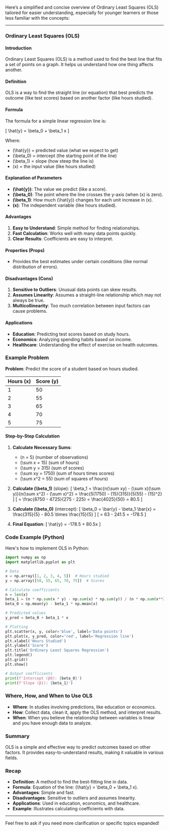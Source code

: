 Here’s a simplified and concise overview of Ordinary Least Squares (OLS) tailored for easier understanding, especially for younger learners or those less familiar with the concepts:

---

### Ordinary Least Squares (OLS)

#### Introduction
Ordinary Least Squares (OLS) is a method used to find the best line that fits a set of points on a graph. It helps us understand how one thing affects another.

#### Definition
OLS is a way to find the straight line (or equation) that best predicts the outcome (like test scores) based on another factor (like hours studied).

#### Formula
The formula for a simple linear regression line is:

\[
\hat{y} = \beta_0 + \beta_1 x
\]

Where:
- \(\hat{y}\) = predicted value (what we expect to get)
- \(\beta_0\) = intercept (the starting point of the line)
- \(\beta_1\) = slope (how steep the line is)
- \(x\) = the input value (like hours studied)

#### Explanation of Parameters
- **\(\hat{y}\)**: The value we predict (like a score).
- **\(\beta_0\)**: The point where the line crosses the y-axis (when \(x\) is zero).
- **\(\beta_1\)**: How much \(\hat{y}\) changes for each unit increase in \(x\).
- **\(x\)**: The independent variable (like hours studied).

#### Advantages
1. **Easy to Understand**: Simple method for finding relationships.
2. **Fast Calculation**: Works well with many data points quickly.
3. **Clear Results**: Coefficients are easy to interpret.

#### Properties (Props)
- Provides the best estimates under certain conditions (like normal distribution of errors).

#### Disadvantages (Cons)
1. **Sensitive to Outliers**: Unusual data points can skew results.
2. **Assumes Linearity**: Assumes a straight-line relationship which may not always be true.
3. **Multicollinearity**: Too much correlation between input factors can cause problems.

#### Applications
- **Education**: Predicting test scores based on study hours.
- **Economics**: Analyzing spending habits based on income.
- **Healthcare**: Understanding the effect of exercise on health outcomes.

### Example Problem
**Problem**: Predict the score of a student based on hours studied. 

| Hours (x) | Score (y) |
|-----------|-----------|
| 1         | 50        |
| 2         | 55        |
| 3         | 65        |
| 4         | 70        |
| 5         | 75        |

#### Step-by-Step Calculation
1. **Calculate Necessary Sums**:
   - \(n = 5\) (number of observations)
   - \(\sum x = 15\) (sum of hours)
   - \(\sum y = 315\) (sum of scores)
   - \(\sum xy = 1750\) (sum of hours times scores)
   - \(\sum x^2 = 55\) (sum of squares of hours)

2. **Calculate \(\beta_1\)** (slope):
   \[
   \beta_1 = \frac{n(\sum xy) - (\sum x)(\sum y)}{n(\sum x^2) - (\sum x)^2} = \frac{5(1750) - (15)(315)}{5(55) - (15)^2}
   \]
   \[
   = \frac{8750 - 4725}{275 - 225} = \frac{4025}{50} = 80.5
   \]

3. **Calculate \(\beta_0\)** (intercept):
   \[
   \beta_0 = \bar{y} - \beta_1 \bar{x} = \frac{315}{5} - 80.5 \times \frac{15}{5}
   \]
   \[
   = 63 - 241.5 = -178.5
   \]

4. **Final Equation**:
   \[
   \hat{y} = -178.5 + 80.5x
   \]

### Code Example (Python)
Here's how to implement OLS in Python:

```python
import numpy as np
import matplotlib.pyplot as plt

# Data
x = np.array([1, 2, 3, 4, 5])  # Hours studied
y = np.array([50, 55, 65, 70, 75])  # Scores

# Calculate coefficients
n = len(x)
beta_1 = (n * np.sum(x * y) - np.sum(x) * np.sum(y)) / (n * np.sum(x**2) - (np.sum(x)**2))
beta_0 = np.mean(y) - beta_1 * np.mean(x)

# Predicted values
y_pred = beta_0 + beta_1 * x

# Plotting
plt.scatter(x, y, color='blue', label='Data points')
plt.plot(x, y_pred, color='red', label='Regression line')
plt.xlabel('Hours Studied')
plt.ylabel('Score')
plt.title('Ordinary Least Squares Regression')
plt.legend()
plt.grid()
plt.show()

# Output coefficients
print(f'Intercept (β0): {beta_0}')
print(f'Slope (β1): {beta_1}')
```

### Where, How, and When to Use OLS
- **Where**: In studies involving predictions, like education or economics.
- **How**: Collect data, clean it, apply the OLS method, and interpret results.
- **When**: When you believe the relationship between variables is linear and you have enough data to analyze.

### Summary
OLS is a simple and effective way to predict outcomes based on other factors. It provides easy-to-understand results, making it valuable in various fields.

### Recap
- **Definition**: A method to find the best-fitting line in data.
- **Formula**: Equation of the line: \(\hat{y} = \beta_0 + \beta_1 x\).
- **Advantages**: Simple and fast.
- **Disadvantages**: Sensitive to outliers and assumes linearity.
- **Applications**: Used in education, economics, and healthcare.
- **Example**: Illustrates calculating coefficients with data.

---

Feel free to ask if you need more clarification or specific topics expanded!
